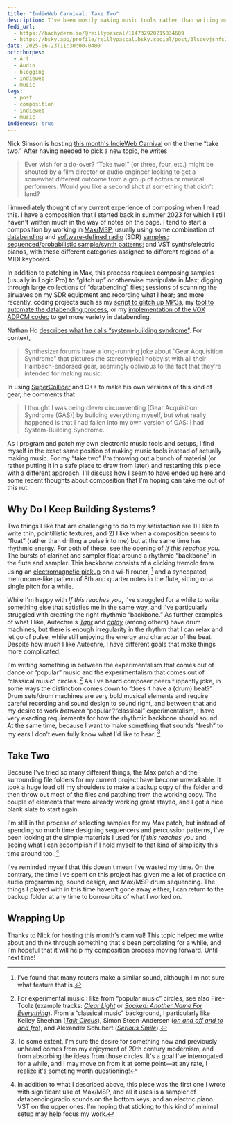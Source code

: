 ```yaml
---
title: "IndieWeb Carnival: Take Two"
description: I've been mostly making music tools rather than writing music. Today I'm talking about getting out of this rut with a “take two” on my current composition.
fedi_url:
  - https://hachyderm.io/@reillypascal/114732920215834609
  - https://bsky.app/profile/reillypascal.bsky.social/post/3lscevjshfs2d
date: 2025-06-23T11:30:00-0400
octothorpes:
  - Art
  - Audio
  - blogging
  - indieweb
  - music
tags:
  - post
  - composition
  - indieweb
  - music
indienews: true
---
```


Nick Simson is hosting [this month's IndieWeb Carnival](https://www.nicksimson.com/posts/2025-indieweb-carnival-take-two.html) on the theme “take two.” After having needed to pick a new topic, he writes

> Ever wish for a do-over? “Take two!” (or three, four, etc.) might be shouted by a film director or audio engineer looking to get a somewhat different outcome from a group of actors or musical performers. Would you like a second shot at something that didn’t land?

I immediately thought of my current experience of composing when I read this. I have a composition that I started back in summer 2023 for which I still haven't written much in the way of notes on the page. I tend to start a composition by working in [Max/MSP](https://en.wikipedia.org/wiki/Max_(software)), usually using some combination of [databending](/posts/2025/01/databending-part-1) and [software-defined radio](/notes/2025/05/tracking-planes-with-a-raspberry-pi) (SDR) [samples](/posts/2024/04/new-album-announcement/); [sequenced/probabilistic sample/synth patterns](/posts/2024/05/composition-journal); and VST synths/electric pianos, with these different categories assigned to different regions of a MIDI keyboard.

In addition to patching in Max, this process requires composing samples (usually in Logic Pro) to “glitch up” or otherwise manipulate in Max; digging through large collections of “databending” files; sessions of scanning the airwaves on my SDR equipment and recording what I hear; and more recently, coding projects such as my [script to glitch up MP3s](/posts/2025/04/databending-part-3/), my [tool to automate the databending process](/posts/2025/05/databending-part-4/), or my [implementation of the VOX ADPCM codec](/posts/2025/05/databending-part-5/) to get more variety in databending.

Nathan Ho [describes what he calls “system-building syndrome”](https://nathan.ho.name/posts/system-building-syndrome/). For context, 

> Synthesizer forums have a long-running joke about “Gear Acquisition Syndrome” that pictures the stereotypical hobbyist with all their Hainbach-endorsed gear, seemingly oblivious to the fact that they’re intended for making music.

In using [SuperCollider](https://en.wikipedia.org/wiki/SuperCollider) and C++ to make his own versions of this kind of gear, he comments that

> I thought I was being clever circumventing \[Gear Acquisition Syndrome (GAS)] by building everything myself, but what really happened is that I had fallen into my own version of GAS: I had System-Building Syndrome.

As I program and patch my own electronic music tools and setups, I find myself in the exact same position of making music tools instead of actually making music. For my “take two” I'm throwing out a bunch of material (or rather putting it in a safe place to draw from later) and restarting this piece with a different approach. I'll discuss how I seem to have ended up here and some recent thoughts about composition that I'm hoping can take me out of this rut.

## Why Do I Keep Building Systems?

Two things I like that are challenging to do to my satisfaction are 1\) I like to write thin, pointillistic textures, and 2\) I like when a composition seems to “float” (rather than drilling a pulse into me) but at the same time has rhythmic energy. For both of these, see the opening of [*If this reaches you*](https://applytriangle.bandcamp.com/track/if-this-reaches-you). The bursts of clarinet and sampler float around a rhythmic “backbone” in the flute and sampler. This backbone consists of a clicking tremolo from using an [electromagnetic pickup](https://www.youtube.com/watch?v=iQKfKuEqyYs) on a wi-fi router, [^1] and a syncopated, metronome-like pattern of 8th and quarter notes in the flute, sitting on a single pitch for a while.

While I'm happy with *If this reaches you*, I've struggled for a while to write something else that satisfies me in the same way, and I've particularly struggled with creating the right rhythmic “backbone.” As further examples of what I like, Autechre's [*Tapr*](https://autechre.bandcamp.com/track/tapr) and [*qplay*](https://autechre.bandcamp.com/track/qplay) (among others) have drum machines, but there is enough irregularity in the rhythm that I can relax and let go of pulse, while still enjoying the energy and character of the beat. Despite how much I like Autechre, I have different goals that make things more complicated.

I'm writing something in between the experimentalism that comes out of dance or “popular” music and the experimentalism that comes out of “classical music” circles. [^2] As I've heard composer peers flippantly joke, in some ways the distinction comes down to “does it have a (drum) beat?” Drum sets/drum machines are very bold musical elements and require careful recording and sound design to sound right, and between that and my desire to work *between* “popular”/“classical” experimentalism, I have very exacting requirements for how the rhythmic backbone should sound. At the same time, because I want to make something that sounds “fresh” to my ears I don't even fully know what I'd like to hear. [^3]

## Take Two

Because I've tried so many different things, the Max patch and the surrounding file folders for my current project have become unworkable. It took a huge load off my shoulders to make a backup copy of the folder and then throw out most of the files and patching from the working copy. The couple of elements that were already working great stayed, and I got a nice blank slate to start again.

I'm still in the process of selecting samples for my Max patch, but instead of spending so much time designing sequencers and percussion patterns, I've been looking at the simple materials I used for *If this reaches you* and seeing what I can accomplish if I hold myself to that kind of simplicity this time around too. [^4]

I've reminded myself that this doesn't mean I've wasted my time. On the contrary, the time I've spent on this project has given me a lot of practice on audio programming, sound design, and Max/MSP drum sequencing. The things I played with in this time haven't gone away either; I can return to the backup folder at any time to borrow bits of what I worked on.

## Wrapping Up

Thanks to Nick for hosting this month's carnival! This topic helped me write about and think through something that's been percolating for a while, and I'm hopeful that it will help my composition process moving forward. Until next time!

[^1]: I've found that many routers make a similar sound, although I'm not sure what feature that is.

[^2]: For experimental music I like from “popular music” circles, see also Fire-Toolz (example tracks: [*Clear Light*](https://fire-toolz.bandcamp.com/track/clear-light) or [*Soaked: Another Name For Everything*](https://fire-toolz.bandcamp.com/track/soaked-another-name-for-everything)). From a “classical music” background, I particularly like Kelley Sheehan ([*Talk Circus*](https://www.youtube.com/watch?v=gH3kxga4_JY)), Simon Steen-Andersen ([*on and off and to and fro*](https://www.youtube.com/watch?v=sYiG2DDVS7Y)), and Alexander Schubert ([*Serious Smile*](https://www.youtube.com/watch?v=VCVMHqzenMA)).

[^3]: To some extent, I'm sure the desire for something new and previously unheard comes from my enjoyment of 20th century modernism, and from absorbing the ideas from those circles. It's a goal I've interrogated for a while, and I may move on from it at some point—at any rate, I realize it's someting worth questioning!

[^4]: In addition to what I described above, this piece was the first one I wrote with significant use of Max/MSP, and all it uses is a sampler of databending/radio sounds on the bottom keys, and an electric piano VST on the upper ones. I'm hoping that sticking to this kind of minimal setup may help focus my work.
